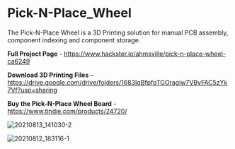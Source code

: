 # Pick-N-Place_Wheel

The Pick-N-Place Wheel is a 3D Printing solution for manual PCB assembly, component indexing and component storage.

**Full Project Page** - https://www.hackster.io/ahmsville/pick-n-place-wheel-ca6249

**Download 3D Printing Files** – https://drive.google.com/drive/folders/1683IqBfpfqTGOragiw7VByFAC5zYk7Vf?usp=sharing

**Buy the Pick-N-Place Wheel Board** - https://www.tindie.com/products/24720/

![20210813_141030-2](https://user-images.githubusercontent.com/44074914/129452430-b3441216-f01c-4450-be8b-7d0ba47a0665.jpg)

![20210812_183116-1](https://user-images.githubusercontent.com/44074914/129452388-2d770b87-684d-4f67-a347-c38d13b1e22f.jpg)


